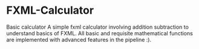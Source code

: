 # FXML-Calculator
Basic calculator
A simple fxml calculator involving addition subtraction to understand basics of FXML.
All basic and requisite mathematical functions are implemented with advanced features in the pipeline :).
